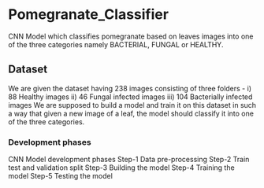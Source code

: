 # Pomegranate_Classifier
CNN Model which classifies pomegranate based on leaves images into one of the three categories namely BACTERIAL, FUNGAL or HEALTHY.
## Dataset
We are given the dataset having 238 images consisting of three folders -
i) 88 Healthy images
ii) 46 Fungal infected images
iii) 104 Bacterially infected images
We are supposed to build a model and train it on this dataset in such a way that given a new image of a leaf, the model should classify it into one of the three categories.
### Development phases
CNN Model development phases
Step-1 Data pre-processing
Step-2 Train test and validation split
Step-3 Building the model
Step-4 Training the model
Step-5 Testing the model
